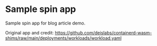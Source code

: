 # Sample spin app

Sample spin app for blog article demo.

Original app and credit: https://github.com/deislabs/containerd-wasm-shims/raw/main/deployments/workloads/workload.yaml

